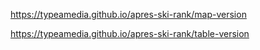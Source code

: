https://typeamedia.github.io/apres-ski-rank/map-version

https://typeamedia.github.io/apres-ski-rank/table-version
